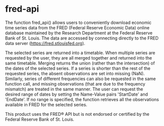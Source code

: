 # fred-api
The function fred_api() allows users to conveniently download economic time series data from the FRED (Federal Reserve Economic Data) online database maintained by the Research Department at the Federal Reserve Bank of St. Louis. The data are accessed by connecting directly to the FRED data server (https://fred.stlouisfed.org).

The selected series are returned into a timetable. When multiple series are requested by the user, they are all merged together and returned into the same timetable. Merging returns the union (rather than the intersection) of the dates of the selected series. If a series is shorter than the rest of the requested series, the absent observations are set into missing (NaN). Similarly, series of different frequencies can also be requested in the same function call, and missing observations (that are due to the frequency mismatch) are treated in the same manner. The user can request the desired range of dates by setting the Name-Value pairs 'StartDate' and 'EndDate'. If no range is specified, the function retrieves all the observations available in FRED for the selected series. 

This product uses the FRED® API but is not endorsed or certified by the Federal Reserve Bank of St. Louis.

